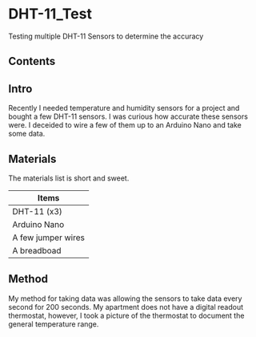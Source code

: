 # DHT-11_Test
Testing multiple DHT-11 Sensors to determine the accuracy

## Contents


## Intro
Recently I needed temperature and humidity sensors for a project and bought a few DHT-11 sensors. 
I was curious how accurate these sensors were.
I deceided to wire a few of them up to an Arduino Nano and take some data.

## Materials

The materials list is short and sweet.

|Items|
|-----|
|DHT-11 (x3)|
|Arduino Nano|
|A few jumper wires|
|A breadboad|

## Method

My method for taking data was allowing the sensors to take data every second for 200 seconds. My apartment does not have a digital readout thermostat, however, I took a picture of the thermostat to document the general temperature range.
